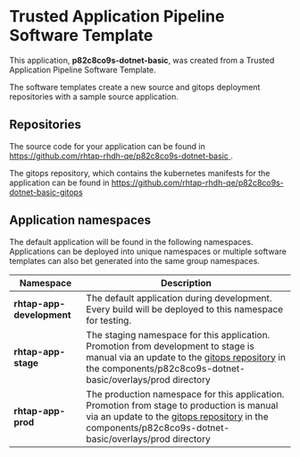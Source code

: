 # Trusted Application Pipeline Software Template

This application, **p82c8co9s-dotnet-basic**, was created from a Trusted Application Pipeline Software Template.

The software templates create a new source and gitops deployment repositories with a sample source application. 

## Repositories

The source code for your application can be found in [https://github.com/rhtap-rhdh-qe/p82c8co9s-dotnet-basic ](https://github.com/rhtap-rhdh-qe/p82c8co9s-dotnet-basic ).
 
The gitops repository, which contains the kubernetes manifests for the application can be found in 
[https://github.com/rhtap-rhdh-qe/p82c8co9s-dotnet-basic-gitops ](https://github.com/rhtap-rhdh-qe/p82c8co9s-dotnet-basic-gitops ) 

## Application namespaces 

The default application will be found in the following namespaces. Applications can be deployed into unique namespaces or multiple software templates can also bet generated into the same group namespaces.  

|  Namespace   |  Description   |  
| -------- | -------- |   
| **rhtap-app-development** | The default application during development. Every build will be deployed to this namespace for testing. | 
| **rhtap-app-stage** | The staging namespace for this application. Promotion from development to stage is manual via an update to the [gitops repository](https://github.com/rhtap-rhdh-qe/p82c8co9s-dotnet-basic-gitops ) in the components/p82c8co9s-dotnet-basic/overlays/prod directory |  
| **rhtap-app-prod** | The production namespace for this application. Promotion from stage to production is manual via an update to the [gitops repository](https://github.com/rhtap-rhdh-qe/p82c8co9s-dotnet-basic-gitops ) in the components/p82c8co9s-dotnet-basic/overlays/prod directory | 